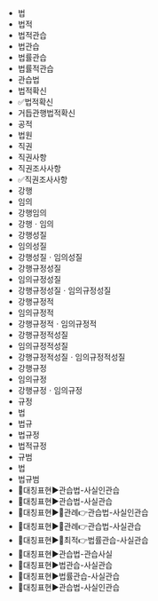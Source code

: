 - 법
- 법적
- 법적관습
- 법관습
- 법률관습
- 법률적관습
- 관습법
- 법적확신
- ✅법적확신
- 거듭관행법적확신
- 공적
- 법원
- 직권
- 직권사항
- 직권조사사항
- ✅직권조사사항
- 강행
- 임의
- 강행임의
- 강행ㆍ임의
- 강행성질
- 임의성질
- 강행성질ㆍ임의성질
- 강행규정성질
- 임의규정성질
- 강행규정성질ㆍ임의규정성질
- 강행규정적
- 임의규정적
- 강행규정적ㆍ임의규정적
- 강행규정적성질
- 임의규정적성질
- 강행규정적성질ㆍ임의규정적성질
- 강행규정
- 임의규정
- 강행규정ㆍ임의규정
- 규정
- 법
- 법규
- 법규정
- 법적규정
- 규범
- 법
- 법규범
- 📌대칭표현▶️관습법-사실인관습
- 📌대칭표현▶️관습법-사실관습
- 📌대칭표현▶️🚩관례👉관습법-사실인관습
- 📌대칭표현▶️🚩관례👉관습법-사실관습
- 📌대칭표현▶️🚩최적👉법률관습-사실관습
- 📌대칭표현▶️관습법-관습사실
- 📌대칭표현▶️법관습-사실관습
- 📌대칭표현▶️법률관습-사실관습
- 📌대칭표현▶️관습법-사실인관습